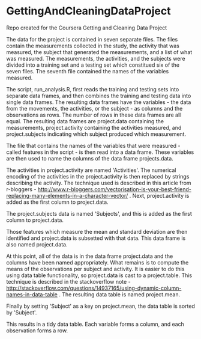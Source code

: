 GettingAndCleaningDataProject
=============================

Repo created for the Coursera Getting and Cleaning Data Project

The data for the project is contained in seven separate files. The files contain the measurements
collected in the study, the activity that was measured, the subject that generated the measurements,
and a list of what was measured. The measurements, the activities, and the subjects were divided 
into a training set and a testing set which constitued six of the seven files. The seventh file
contained the names of the variables measured.

The script, run_analysis.R, first reads the training and testing sets into separate data frames, 
and then combines the training and testing data into single data frames. The resulting data 
frames have the variables - the data from the movements, the activities, or the subject - as 
columns and the observations as rows. The number of rows in these data frames are all equal. 
The resulting data frames are project.data containing the measurements, project.activity 
containing the activities measured, and project.subjects indicating which subject produced 
which measurement.

The file that contains the names of the variables that were measured - called features in  the 
script - is then read into a data frame. These variables are then used to name the columns of the
data frame projects.data.

The activities in project.activity are named 'Activities'. The numerical encoding of the activities 
in the project.activity is then replaced by strings describing the activity. The technique used 
is described in this article from r-bloggers - 
http://www.r-bloggers.com/vectorisation-is-your-best-friend-replacing-many-elements-in-a-character-vector/ .
Next, project.activity is added as the first column to project.data.

The project.subjects data is named 'Subjects', and this is added as the first column to project.data.

Those features which measure the mean and standard deviation are then identified and project.data
is subsetted with that data. This data frame is also named project.data.

At this point, all of the data is in the data frame project.data and the columns have been
named appropriately. What remains is to compute the means of the observations per subject and
activity. It is easier to do this using data table functionality, so project.data is cast to
a project.table. This technique is described in the stackoverflow note - 
http://stackoverflow.com/questions/14937165/using-dynamic-column-names-in-data-table .
The resulting data table is named project.mean.

Finally by setting 'Subject' as a key on project.mean, the data table is sorted by 'Subject'.

This results in a tidy data table. Each variable forms a column, and each observation forms a row.


